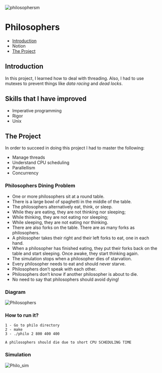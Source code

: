 ![philosophersm](https://user-images.githubusercontent.com/63206471/176322105-536b43cf-d6a4-46c0-9c3a-3336cf6e791c.png)

# Philosophers

* [Introduction](#introduction)
* Notion
* [The Project](#the-project)

## Introduction
In this project, I learned how to deal with threading. Also, I had to use mutexes to prevent things like _data racing_ and _dead locks_.

## Skills that I have improved
* Imperative programming
* Rigor
* Unix

## The Project
In order to succeed in doing this project I had to master the following:
* Manage threads
* Understand CPU scheduling
* Parallellism
* Concurrency

### Philosophers Dining Problem
* One or more philosophers sit at a round table.
* There is a large bowl of spaghetti in the middle of the table.
* The philosophers alternatively eat, think, or sleep.
* While they are eating, they are not thinking nor sleeping;
* While thinking, they are not eating nor sleeping;
* While sleeping, they are not eating nor thinking.
* There are also forks on the table. There are as many forks as philosophers.
* A philosopher takes their right and their left forks to eat, one in each hand.
* When a philosopher has finished eating, they put their forks back on the table and start sleeping. Once awake, they start thinking again. 
* The simulation stops when a philosopher dies of starvation.
* Every philosopher needs to eat and should never starve.
* Philosophers don’t speak with each other.
* Philosophers don’t know if another philosopher is about to die.
* No need to say that philosophers should avoid dying!

### Diagram
![Philosophers](https://user-images.githubusercontent.com/63206471/176323139-cdc7a72e-7c4c-421a-9ec6-e9304a32312d.png)
<img src="https://user-images.githubusercontent.com/63206471/176323139-cdc7a72e-7c4c-421a-9ec6-e9304a32312d.png" width="2rem" height="2rem">

### How to run it?

```
1 - Go to philo directory
2 - make
3 - ./philo 2 800 400 400

A philosophers should die due to short CPU SCHEDULING TIME
```

### Simulation
![Philo_sim](https://user-images.githubusercontent.com/63206471/176326990-d09cd54f-7493-4fb8-b86b-bb329a49d8b9.gif)

